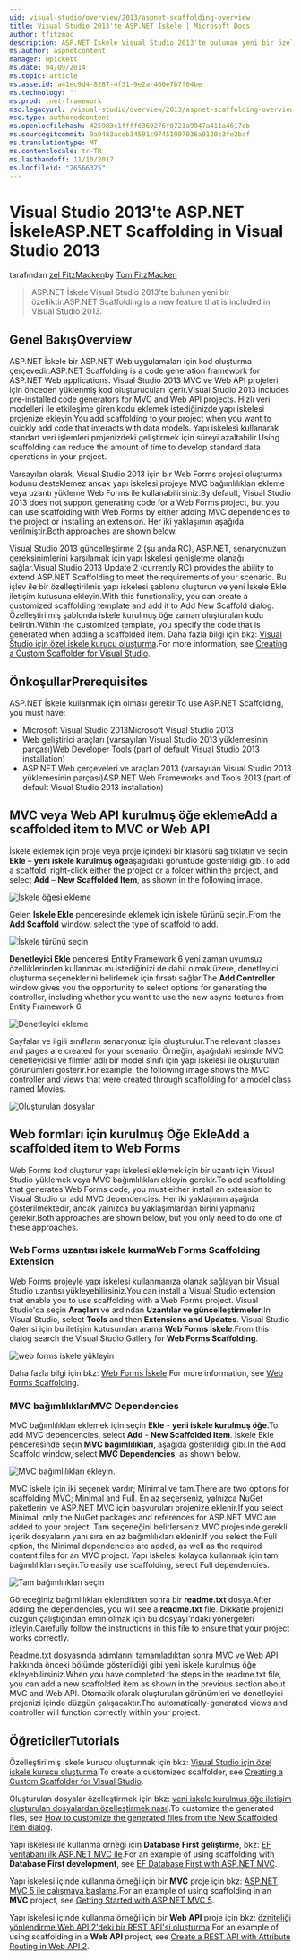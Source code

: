 ```yaml
---
uid: visual-studio/overview/2013/aspnet-scaffolding-overview
title: Visual Studio 2013'te ASP.NET İskele | Microsoft Docs
author: tfitzmac
description: ASP.NET İskele Visual Studio 2013'te bulunan yeni bir özelliktir.
ms.author: aspnetcontent
manager: wpickett
ms.date: 04/09/2014
ms.topic: article
ms.assetid: a41ec9d4-8287-4f31-9e2a-460e7b7f04be
ms.technology: ''
ms.prod: .net-framework
msc.legacyurl: /visual-studio/overview/2013/aspnet-scaffolding-overview
msc.type: authoredcontent
ms.openlocfilehash: 425983c1ffff6369276f0723a9947a411a4617eb
ms.sourcegitcommit: 9a9483aceb34591c97451997036a9120c3fe2baf
ms.translationtype: MT
ms.contentlocale: tr-TR
ms.lasthandoff: 11/10/2017
ms.locfileid: "26566325"
---
```

<a name="aspnet-scaffolding-in-visual-studio-2013"></a><span data-ttu-id="bb177-103">Visual Studio 2013'te ASP.NET İskele</span><span class="sxs-lookup"><span data-stu-id="bb177-103">ASP.NET Scaffolding in Visual Studio 2013</span></span>
====================
<span data-ttu-id="bb177-104">tarafından [zel FitzMacken](https://github.com/tfitzmac)</span><span class="sxs-lookup"><span data-stu-id="bb177-104">by [Tom FitzMacken](https://github.com/tfitzmac)</span></span>

> <span data-ttu-id="bb177-105">ASP.NET İskele Visual Studio 2013'te bulunan yeni bir özelliktir.</span><span class="sxs-lookup"><span data-stu-id="bb177-105">ASP.NET Scaffolding is a new feature that is included in Visual Studio 2013.</span></span>


## <a name="overview"></a><span data-ttu-id="bb177-106">Genel Bakış</span><span class="sxs-lookup"><span data-stu-id="bb177-106">Overview</span></span>

<span data-ttu-id="bb177-107">ASP.NET İskele bir ASP.NET Web uygulamaları için kod oluşturma çerçevedir.</span><span class="sxs-lookup"><span data-stu-id="bb177-107">ASP.NET Scaffolding is a code generation framework for ASP.NET Web applications.</span></span> <span data-ttu-id="bb177-108">Visual Studio 2013 MVC ve Web API projeleri için önceden yüklenmiş kod oluşturucuları içerir.</span><span class="sxs-lookup"><span data-stu-id="bb177-108">Visual Studio 2013 includes pre-installed code generators for MVC and Web API projects.</span></span> <span data-ttu-id="bb177-109">Hızlı veri modelleri ile etkileşime giren kodu eklemek istediğinizde yapı iskelesi projenize ekleyin.</span><span class="sxs-lookup"><span data-stu-id="bb177-109">You add scaffolding to your project when you want to quickly add code that interacts with data models.</span></span> <span data-ttu-id="bb177-110">Yapı iskelesi kullanarak standart veri işlemleri projenizdeki geliştirmek için süreyi azaltabilir.</span><span class="sxs-lookup"><span data-stu-id="bb177-110">Using scaffolding can reduce the amount of time to develop standard data operations in your project.</span></span>

<span data-ttu-id="bb177-111">Varsayılan olarak, Visual Studio 2013 için bir Web Forms projesi oluşturma kodunu desteklemez ancak yapı iskelesi projeye MVC bağımlılıkları ekleme veya uzantı yükleme Web Forms ile kullanabilirsiniz.</span><span class="sxs-lookup"><span data-stu-id="bb177-111">By default, Visual Studio 2013 does not support generating code for a Web Forms project, but you can use scaffolding with Web Forms by either adding MVC dependencies to the project or installing an extension.</span></span> <span data-ttu-id="bb177-112">Her iki yaklaşımın aşağıda verilmiştir.</span><span class="sxs-lookup"><span data-stu-id="bb177-112">Both approaches are shown below.</span></span>

<span data-ttu-id="bb177-113">Visual Studio 2013 güncelleştirme 2 (şu anda RC), ASP.NET, senaryonuzun gereksinimlerini karşılamak için yapı İskelesi genişletme olanağı sağlar.</span><span class="sxs-lookup"><span data-stu-id="bb177-113">Visual Studio 2013 Update 2 (currently RC) provides the ability to extend ASP.NET Scaffolding to meet the requirements of your scenario.</span></span> <span data-ttu-id="bb177-114">Bu işlev ile bir özelleştirilmiş yapı iskelesi şablonu oluşturun ve yeni İskele Ekle iletişim kutusuna ekleyin.</span><span class="sxs-lookup"><span data-stu-id="bb177-114">With this functionality, you can create a customized scaffolding template and add it to Add New Scaffold dialog.</span></span> <span data-ttu-id="bb177-115">Özelleştirilmiş şablonda iskele kurulmuş öğe zaman oluşturulan kodu belirtin.</span><span class="sxs-lookup"><span data-stu-id="bb177-115">Within the customized template, you specify the code that is generated when adding a scaffolded item.</span></span> <span data-ttu-id="bb177-116">Daha fazla bilgi için bkz: [Visual Studio için özel iskele kurucu oluşturma](https://go.microsoft.com/fwlink/p/?LinkId=395029).</span><span class="sxs-lookup"><span data-stu-id="bb177-116">For more information, see [Creating a Custom Scaffolder for Visual Studio](https://go.microsoft.com/fwlink/p/?LinkId=395029).</span></span>

## <a name="prerequisites"></a><span data-ttu-id="bb177-117">Önkoşullar</span><span class="sxs-lookup"><span data-stu-id="bb177-117">Prerequisites</span></span>

<span data-ttu-id="bb177-118">ASP.NET İskele kullanmak için olması gerekir:</span><span class="sxs-lookup"><span data-stu-id="bb177-118">To use ASP.NET Scaffolding, you must have:</span></span>

- <span data-ttu-id="bb177-119">Microsoft Visual Studio 2013</span><span class="sxs-lookup"><span data-stu-id="bb177-119">Microsoft Visual Studio 2013</span></span>
- <span data-ttu-id="bb177-120">Web geliştirici araçları (varsayılan Visual Studio 2013 yüklemesinin parçası)</span><span class="sxs-lookup"><span data-stu-id="bb177-120">Web Developer Tools (part of default Visual Studio 2013 installation)</span></span>
- <span data-ttu-id="bb177-121">ASP.NET Web çerçeveleri ve araçları 2013 (varsayılan Visual Studio 2013 yüklemesinin parçası)</span><span class="sxs-lookup"><span data-stu-id="bb177-121">ASP.NET Web Frameworks and Tools 2013 (part of default Visual Studio 2013 installation)</span></span>

## <a name="add-a-scaffolded-item-to-mvc-or-web-api"></a><span data-ttu-id="bb177-122">MVC veya Web API kurulmuş öğe ekleme</span><span class="sxs-lookup"><span data-stu-id="bb177-122">Add a scaffolded item to MVC or Web API</span></span>

<span data-ttu-id="bb177-123">İskele eklemek için proje veya proje içindeki bir klasörü sağ tıklatın ve seçin **Ekle** – **yeni iskele kurulmuş öğe**aşağıdaki görüntüde gösterildiği gibi.</span><span class="sxs-lookup"><span data-stu-id="bb177-123">To add a scaffold, right-click either the project or a folder within the project, and select **Add** – **New Scaffolded Item**, as shown in the following image.</span></span>

![İskele öğesi ekleme](aspnet-scaffolding-overview/_static/image1.png)

<span data-ttu-id="bb177-125">Gelen **İskele Ekle** penceresinde eklemek için iskele türünü seçin.</span><span class="sxs-lookup"><span data-stu-id="bb177-125">From the **Add Scaffold** window, select the type of scaffold to add.</span></span>

![İskele türünü seçin](aspnet-scaffolding-overview/_static/image2.png)

<span data-ttu-id="bb177-127">**Denetleyici Ekle** penceresi Entity Framework 6 yeni zaman uyumsuz özelliklerinden kullanmak mı istediğinizi de dahil olmak üzere, denetleyici oluşturma seçeneklerini belirlemek için fırsatı sağlar.</span><span class="sxs-lookup"><span data-stu-id="bb177-127">The **Add Controller** window gives you the opportunity to select options for generating the controller, including whether you want to use the new async features from Entity Framework 6.</span></span>

![Denetleyici ekleme](aspnet-scaffolding-overview/_static/image3.png)

<span data-ttu-id="bb177-129">Sayfalar ve ilgili sınıfların senaryonuz için oluşturulur.</span><span class="sxs-lookup"><span data-stu-id="bb177-129">The relevant classes and pages are created for your scenario.</span></span> <span data-ttu-id="bb177-130">Örneğin, aşağıdaki resimde MVC denetleyicisi ve filmler adlı bir model sınıfı için yapı iskelesi ile oluşturulan görünümleri gösterir.</span><span class="sxs-lookup"><span data-stu-id="bb177-130">For example, the following image shows the MVC controller and views that were created through scaffolding for a model class named Movies.</span></span>

![Oluşturulan dosyalar](aspnet-scaffolding-overview/_static/image4.png)

## <a name="add-a-scaffolded-item-to-web-forms"></a><span data-ttu-id="bb177-132">Web formları için kurulmuş Öğe Ekle</span><span class="sxs-lookup"><span data-stu-id="bb177-132">Add a scaffolded item to Web Forms</span></span>

<span data-ttu-id="bb177-133">Web Forms kod oluşturur yapı iskelesi eklemek için bir uzantı için Visual Studio yüklemek veya MVC bağımlılıkları ekleyin gerekir.</span><span class="sxs-lookup"><span data-stu-id="bb177-133">To add scaffolding that generates Web Forms code, you must either install an extension to Visual Studio or add MVC dependencies.</span></span> <span data-ttu-id="bb177-134">Her iki yaklaşımın aşağıda gösterilmektedir, ancak yalnızca bu yaklaşımlardan birini yapmanız gerekir.</span><span class="sxs-lookup"><span data-stu-id="bb177-134">Both approaches are shown below, but you only need to do one of these approaches.</span></span>

### <a name="web-forms-scaffolding-extension"></a><span data-ttu-id="bb177-135">Web Forms uzantısı iskele kurma</span><span class="sxs-lookup"><span data-stu-id="bb177-135">Web Forms Scaffolding Extension</span></span>

<span data-ttu-id="bb177-136">Web Forms projeyle yapı iskelesi kullanmanıza olanak sağlayan bir Visual Studio uzantısı yükleyebilirsiniz.</span><span class="sxs-lookup"><span data-stu-id="bb177-136">You can install a Visual Studio extension that enable you to use scaffolding with a Web Forms project.</span></span> <span data-ttu-id="bb177-137">Visual Studio'da seçin **Araçları** ve ardından **Uzantılar ve güncelleştirmeler**.</span><span class="sxs-lookup"><span data-stu-id="bb177-137">In Visual Studio, select **Tools** and then **Extensions and Updates**.</span></span> <span data-ttu-id="bb177-138">Visual Studio Galerisi için bu iletişim kutusundan arama **Web Forms İskele**.</span><span class="sxs-lookup"><span data-stu-id="bb177-138">From this dialog search the Visual Studio Gallery for **Web Forms Scaffolding**.</span></span>

![web forms iskele yükleyin](aspnet-scaffolding-overview/_static/image5.png)

<span data-ttu-id="bb177-140">Daha fazla bilgi için bkz: [Web Forms İskele](https://go.microsoft.com/fwlink/p/?LinkId=396478).</span><span class="sxs-lookup"><span data-stu-id="bb177-140">For more information, see [Web Forms Scaffolding](https://go.microsoft.com/fwlink/p/?LinkId=396478).</span></span>

### <a name="mvc-dependencies"></a><span data-ttu-id="bb177-141">MVC bağımlılıkları</span><span class="sxs-lookup"><span data-stu-id="bb177-141">MVC Dependencies</span></span>

<span data-ttu-id="bb177-142">MVC bağımlılıkları eklemek için seçin **Ekle** - **yeni iskele kurulmuş öğe**.</span><span class="sxs-lookup"><span data-stu-id="bb177-142">To add MVC dependencies, select **Add** - **New Scaffolded Item**.</span></span> <span data-ttu-id="bb177-143">İskele Ekle penceresinde seçin **MVC bağımlılıkları**, aşağıda gösterildiği gibi.</span><span class="sxs-lookup"><span data-stu-id="bb177-143">In the Add Scaffold window, select **MVC Dependencies**, as shown below.</span></span>

![MVC bağımlılıkları ekleyin.](aspnet-scaffolding-overview/_static/image6.png)

<span data-ttu-id="bb177-145">MVC iskele için iki seçenek vardır; Minimal ve tam.</span><span class="sxs-lookup"><span data-stu-id="bb177-145">There are two options for scaffolding MVC; Minimal and Full.</span></span> <span data-ttu-id="bb177-146">En az seçerseniz, yalnızca NuGet paketlerini ve ASP.NET MVC için başvuruları projenize eklenir.</span><span class="sxs-lookup"><span data-stu-id="bb177-146">If you select Minimal, only the NuGet packages and references for ASP.NET MVC are added to your project.</span></span> <span data-ttu-id="bb177-147">Tam seçeneğini belirlerseniz MVC projesinde gerekli içerik dosyaların yanı sıra en az bağımlılıkları eklenir.</span><span class="sxs-lookup"><span data-stu-id="bb177-147">If you select the Full option, the Minimal dependencies are added, as well as the required content files for an MVC project.</span></span> <span data-ttu-id="bb177-148">Yapı iskelesi kolayca kullanmak için tam bağımlılıkları seçin.</span><span class="sxs-lookup"><span data-stu-id="bb177-148">To easily use scaffolding, select Full dependencies.</span></span>

![Tam bağımlılıkları seçin](aspnet-scaffolding-overview/_static/image7.png)

<span data-ttu-id="bb177-150">Göreceğiniz bağımlılıkları eklendikten sonra bir **readme.txt** dosya.</span><span class="sxs-lookup"><span data-stu-id="bb177-150">After adding the dependencies, you will see a **readme.txt** file.</span></span> <span data-ttu-id="bb177-151">Dikkatle projenizi düzgün çalıştığından emin olmak için bu dosyayı'ndaki yönergeleri izleyin.</span><span class="sxs-lookup"><span data-stu-id="bb177-151">Carefully follow the instructions in this file to ensure that your project works correctly.</span></span>

<span data-ttu-id="bb177-152">Readme.txt dosyasında adımlarını tamamladıktan sonra MVC ve Web API hakkında önceki bölümde gösterildiği gibi yeni iskele kurulmuş öğe ekleyebilirsiniz.</span><span class="sxs-lookup"><span data-stu-id="bb177-152">When you have completed the steps in the readme.txt file, you can add a new scaffolded item as shown in the previous section about MVC and Web API.</span></span> <span data-ttu-id="bb177-153">Otomatik olarak oluşturulan görünümleri ve denetleyici projenizi içinde düzgün çalışacaktır.</span><span class="sxs-lookup"><span data-stu-id="bb177-153">The automatically-generated views and controller will function correctly within your project.</span></span>

## <a name="tutorials"></a><span data-ttu-id="bb177-154">Öğreticiler</span><span class="sxs-lookup"><span data-stu-id="bb177-154">Tutorials</span></span>

<span data-ttu-id="bb177-155">Özelleştirilmiş iskele kurucu oluşturmak için bkz: [Visual Studio için özel iskele kurucu oluşturma](https://go.microsoft.com/fwlink/p/?LinkId=395029).</span><span class="sxs-lookup"><span data-stu-id="bb177-155">To create a customized scaffolder, see [Creating a Custom Scaffolder for Visual Studio](https://go.microsoft.com/fwlink/p/?LinkId=395029).</span></span>

<span data-ttu-id="bb177-156">Oluşturulan dosyalar özelleştirmek için bkz: [yeni iskele kurulmuş öğe iletişim oluşturulan dosyalardan özelleştirmek nasıl](https://blogs.msdn.com/b/webdev/archive/2013/12/26/how-to-customize-the-generated-files-from-the-new-scaffolded-item-dialog.aspx).</span><span class="sxs-lookup"><span data-stu-id="bb177-156">To customize the generated files, see [How to customize the generated files from the New Scaffolded Item dialog](https://blogs.msdn.com/b/webdev/archive/2013/12/26/how-to-customize-the-generated-files-from-the-new-scaffolded-item-dialog.aspx).</span></span>

<span data-ttu-id="bb177-157">Yapı iskelesi ile kullanma örneği için **Database First geliştirme**, bkz: [EF veritabanı ilk ASP.NET MVC ile](../../../mvc/overview/getting-started/database-first-development/setting-up-database.md).</span><span class="sxs-lookup"><span data-stu-id="bb177-157">For an example of using scaffolding with **Database First development**, see [EF Database First with ASP.NET MVC](../../../mvc/overview/getting-started/database-first-development/setting-up-database.md).</span></span>

<span data-ttu-id="bb177-158">Yapı iskelesi içinde kullanma örneği için bir **MVC** proje için bkz: [ASP.NET MVC 5 ile çalışmaya başlama](../../../mvc/overview/getting-started/introduction/getting-started.md).</span><span class="sxs-lookup"><span data-stu-id="bb177-158">For an example of using scaffolding in an **MVC** project, see [Getting Started with ASP.NET MVC 5](../../../mvc/overview/getting-started/introduction/getting-started.md).</span></span>

<span data-ttu-id="bb177-159">Yapı iskelesi içinde kullanma örneği için bir **Web API** proje için bkz: [özniteliği yönlendirme Web API 2'deki bir REST API'si oluşturma](../../../web-api/overview/web-api-routing-and-actions/create-a-rest-api-with-attribute-routing.md).</span><span class="sxs-lookup"><span data-stu-id="bb177-159">For an example of using scaffolding in a **Web API** project, see [Create a REST API with Attribute Routing in Web API 2](../../../web-api/overview/web-api-routing-and-actions/create-a-rest-api-with-attribute-routing.md).</span></span>
